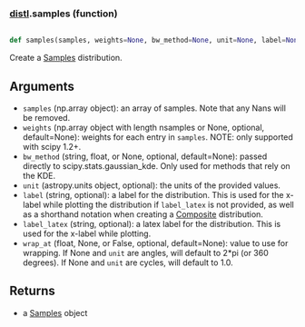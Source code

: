 ### [distl](distl.md).samples (function)


```py

def samples(samples, weights=None, bw_method=None, unit=None, label=None, label_latex=None, wrap_at=None)

```



Create a [Samples](Samples.md) distribution.

Arguments
--------------
* `samples` (np.array object): an array of samples.  Note that any Nans
    will be removed.
* `weights` (np.array object with length nsamples or None, optional, default=None):
    weights for each entry in `samples`.  NOTE: only supported with
    scipy 1.2+.
* `bw_method` (string, float, or None, optional, default=None): passed
    directly to scipy.stats.gaussian_kde.  Only used for methods that
    rely on the KDE.
* `unit` (astropy.units object, optional): the units of the provided values.
* `label` (string, optional): a label for the distribution.  This is used
    for the x-label while plotting the distribution if `label_latex` is not provided,
    as well as a shorthand notation when creating a [Composite](Composite.md) distribution.
* `label_latex` (string, optional): a latex label for the distribution.  This is used
    for the x-label while plotting.
* `wrap_at` (float, None, or False, optional, default=None): value to
    use for wrapping.  If None and `unit` are angles, will default to
    2*pi (or 360 degrees).  If None and `unit` are cycles, will default
    to 1.0.

Returns
--------
* a [Samples](Samples.md) object


